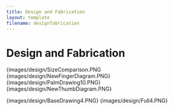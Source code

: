 ```yaml
---
title: Design and Fabrication
layout: template
filename: designfabrication
--- 
```


# Design and Fabrication


{images/design/SizeComparison.PNG
{images/design/NewFingerDiagram.PNG}
{images/design/PalmDrawing10.PNG}
{images/design/NewThumbDiagram.PNG}

{images/design/BaseDrawing4.PNG}
{images/design/Full4.PNG}